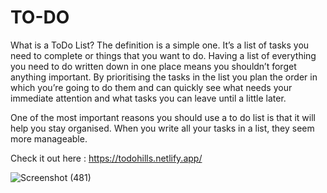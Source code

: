 # TO-DO
What is a ToDo List? The definition is a simple one. It’s a list of tasks you need to complete or things that you want to do.
Having a list of everything you need to do written down in one place means you shouldn’t forget anything important. By prioritising the tasks in the list you plan the order in which you’re going to do them and can quickly see what needs your immediate attention and what tasks you can leave until a little later.

One of the most important reasons you should use a to do list is that it will help you stay organised. When you write all your tasks in a list, they seem more manageable.

Check it out here : https://todohills.netlify.app/

![Screenshot (481)](https://user-images.githubusercontent.com/87769883/202919701-3025584f-f295-4292-bdbe-a9cf1494791d.png)
